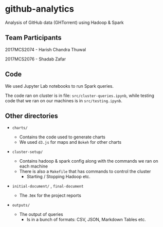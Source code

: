 
# github-analytics

Analysis of GitHub data (GHTorrent) using Hadoop & Spark

## Team Participants

2017MCS2074 - Harish Chandra Thuwal

2017MCS2076 - Shadab Zafar

## Code

We used Jupyter Lab notebooks to run Spark queries.

The code ran on cluster is in file: `src/cluster-queries.ipynb`, while testing code that we ran on our machines is in `src/testing.ipynb`.

## Other directories

* `charts/`
    - Contains the code used to generate charts
    - We used `d3.js` for maps and `Bokeh` for other charts

* `cluster-setup/`
    - Contains hadoop & spark config along with the commands we ran on each machine
    - There is also a `Makefile` that has commands to control the cluster
        + Starting / Stopping Hadoop etc.

* `initial-document/` , `final-document`
    - The .tex for the project reports

* `outputs/`
    - The output of queries
        + Is in a bunch of formats: CSV, JSON, Markdown Tables etc.
